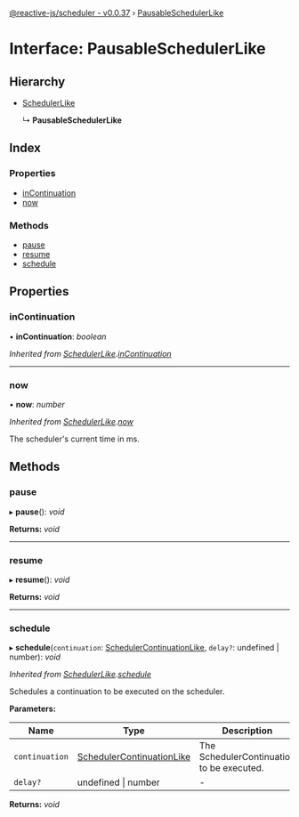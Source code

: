 [@reactive-js/scheduler - v0.0.37](../README.md) › [PausableSchedulerLike](pausableschedulerlike.md)

# Interface: PausableSchedulerLike

## Hierarchy

* [SchedulerLike](schedulerlike.md)

  ↳ **PausableSchedulerLike**

## Index

### Properties

* [inContinuation](pausableschedulerlike.md#incontinuation)
* [now](pausableschedulerlike.md#now)

### Methods

* [pause](pausableschedulerlike.md#pause)
* [resume](pausableschedulerlike.md#resume)
* [schedule](pausableschedulerlike.md#schedule)

## Properties

###  inContinuation

• **inContinuation**: *boolean*

*Inherited from [SchedulerLike](schedulerlike.md).[inContinuation](schedulerlike.md#incontinuation)*

___

###  now

• **now**: *number*

*Inherited from [SchedulerLike](schedulerlike.md).[now](schedulerlike.md#now)*

The scheduler's current time in ms.

## Methods

###  pause

▸ **pause**(): *void*

**Returns:** *void*

___

###  resume

▸ **resume**(): *void*

**Returns:** *void*

___

###  schedule

▸ **schedule**(`continuation`: [SchedulerContinuationLike](schedulercontinuationlike.md), `delay?`: undefined | number): *void*

*Inherited from [SchedulerLike](schedulerlike.md).[schedule](schedulerlike.md#schedule)*

Schedules a continuation to be executed on the scheduler.

**Parameters:**

Name | Type | Description |
------ | ------ | ------ |
`continuation` | [SchedulerContinuationLike](schedulercontinuationlike.md) | The SchedulerContinuation to be executed.  |
`delay?` | undefined &#124; number | - |

**Returns:** *void*
